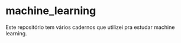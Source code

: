 # machine_learning
Este repositório tem vários cadernos que utilizei pra estudar machine learning. 
